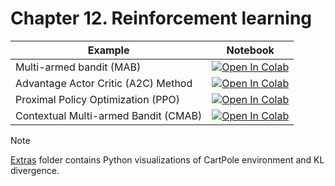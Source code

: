 
#  Chapter 12. Reinforcement learning

| Example  | Notebook  |
|---|---|
| Multi-armed bandit (MAB) | [![Open In Colab](https://colab.research.google.com/assets/colab-badge.svg)](https://colab.research.google.com/github/Optimization-Algorithms-Book/Code-Listings/blob/main/Chapter%2012/Listing%2012.1_MAB.ipynb)  |
| Advantage Actor Critic (A2C) Method | [![Open In Colab](https://colab.research.google.com/assets/colab-badge.svg)](https://colab.research.google.com/github/Optimization-Algorithms-Book/Code-Listings/blob/main/Chapter%2012/Listing%2012.2_A2C_CartPole.ipynb)  |
| Proximal Policy Optimization (PPO) | [![Open In Colab](https://colab.research.google.com/assets/colab-badge.svg)](https://colab.research.google.com/github/Optimization-Algorithms-Book/Code-Listings/blob/main/Chapter%2012/Listing%2012.3_PPO_CartPole.ipynb)  |
| Contextual Multi-armed Bandit (CMAB) | [![Open In Colab](https://colab.research.google.com/assets/colab-badge.svg)](https://colab.research.google.com/github/Optimization-Algorithms-Book/Code-Listings/blob/main/Chapter%2012/Listing%2012.5_CMAB.ipynb)  |


> [!Note]
> [Extras](https://github.com/Optimization-Algorithms-Book/Code-Listings/tree/main/Chapter%2012/extras) folder contains Python visualizations of CartPole environment and KL divergence.